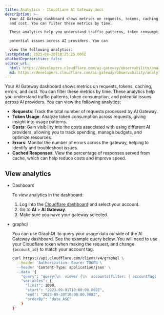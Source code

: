 ```yaml
---
title: Analytics · Cloudflare AI Gateway docs
description: >-
  Your AI Gateway dashboard shows metrics on requests, tokens, caching, errors,
  and cost. You can filter these metrics by time.

  These analytics help you understand traffic patterns, token consumption, and

  potential issues across AI providers. You can

  view the following analytics:
lastUpdated: 2025-08-20T18:25:25.000Z
chatbotDeprioritize: false
source_url:
  html: https://developers.cloudflare.com/ai-gateway/observability/analytics/
  md: https://developers.cloudflare.com/ai-gateway/observability/analytics/index.md
---
```


Your AI Gateway dashboard shows metrics on requests, tokens, caching, errors, and cost. You can filter these metrics by time. These analytics help you understand traffic patterns, token consumption, and potential issues across AI providers. You can view the following analytics:

* **Requests**: Track the total number of requests processed by AI Gateway.
* **Token Usage**: Analyze token consumption across requests, giving insight into usage patterns.
* **Costs**: Gain visibility into the costs associated with using different AI providers, allowing you to track spending, manage budgets, and optimize resources.
* **Errors**: Monitor the number of errors across the gateway, helping to identify and troubleshoot issues.
* **Cached Responses**: View the percentage of responses served from cache, which can help reduce costs and improve speed.

## View analytics

* Dashboard

  To view analytics in the dashboard:

  1. Log into the [Cloudflare dashboard](https://dash.cloudflare.com) and select your account.
  2. Go to **AI** > **AI Gateway**.
  3. Make sure you have your gateway selected.

* graphql

  You can use GraphQL to query your usage data outside of the AI Gateway dashboard. See the example query below. You will need to use your Cloudflare token when making the request, and change `{account_id}` to match your account tag.

  ```bash
  curl https://api.cloudflare.com/client/v4/graphql \
    --header 'Authorization: Bearer TOKEN \
    --header 'Content-Type: application/json' \
    --data '{
      "query": "query{\n  viewer {\n  accounts(filter: { accountTag: \"{account_id}\" }) {\n  requests: aiGatewayRequestsAdaptiveGroups(\n      limit: $limit\n      filter: { datetimeHour_geq: $start, datetimeHour_leq: $end }\n      orderBy: [datetimeMinute_ASC]\n    ) {\n      count,\n      dimensions {\n          model,\n          provider,\n          gateway,\n          ts: datetimeMinute\n      }\n      \n    }\n      \n  }\n  }\n}",
      "variables": {
        "limit": 1000,
        "start": "2023-09-01T10:00:00.000Z",
        "end": "2023-09-30T10:00:00.000Z",
        "orderBy": "date_ASC"
      }
  }'
  ```

